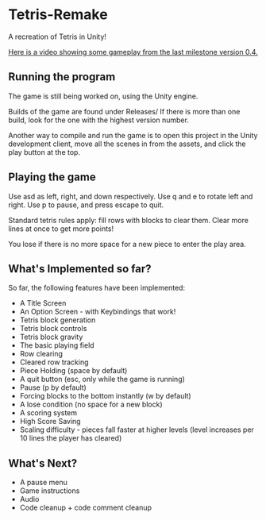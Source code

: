 # Tetris-Remake
A recreation of Tetris in Unity!

[Here is a video showing some gameplay from the last milestone version 0.4.](https://www.youtube.com/watch?v=za7G8Oq1yLs)


## Running the program
The game is still being worked on, using the Unity engine.

Builds of the game are found under Releases/
If there is more than one build, look for the one with the highest version number.

Another way to compile and run the game is to open this
project in the Unity development client, move all the scenes in
from the assets, and click the play button at the top.


## Playing the game
Use asd as left, right, and down respectively. Use q and e to rotate left and right.
Use p to pause, and press escape to quit.

Standard tetris rules apply: fill rows with blocks to clear them. Clear more lines at
once to get more points!

You lose if there is no more space for a new piece to enter the play area.



## What's Implemented so far?

So far, the following features have been implemented:

* A Title Screen
* An Option Screen - with Keybindings that work!
* Tetris block generation
* Tetris block controls
* Tetris block gravity
* The basic playing field
* Row clearing
* Cleared row tracking
* Piece Holding (space by default)
* A quit button (esc, only while the game is running)
* Pause (p by default)
* Forcing blocks to the bottom instantly (w by default)
* A lose condition (no space for a new block)
* A scoring system
* High Score Saving
* Scaling difficulty - pieces fall faster at higher levels (level increases
  per 10 lines the player has cleared)


## What's Next?

* A pause menu
* Game instructions
* Audio
* Code cleanup + code comment cleanup



